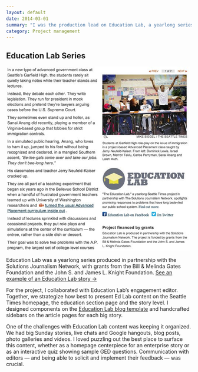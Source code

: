 ```yaml
---
layout: default
date: 2014-03-01
summary: "I was the production lead on Education Lab, a yearlong series produced in partnership with the Solutions Journalism Network, with grants from the Bill & Melinda Gates Foundation and the John S. and James L. Knight Foundation."
category: Project management
---
```


##  Education Lab Series

<img src="/assets/img/20140301-edlab.jpg" alt="A screenshot of a story and sidebar with photos and links"/>


Education Lab was a yearlong series produced in partnership with the Solutions Journalism Network, with grants from the Bill & Melinda Gates Foundation and the John S. and James L. Knight Foundation. [See an example of an Education Lab story →](http://seattletimes.com/html/education/2023026649_edlabadvancedplacementxml.html)

For the project, I collaborated with Education Lab’s engagement editor. Together, we strategize how best to present Ed Lab content on the Seattle Times homepage, the education section page and the story level. I designed components on the [Education Lab blog template](http://blogs.seattletimes.com/educationlab/?from=stnv2) and handcrafted sidebars on the article pages for each big story.

One of the challenges with Education Lab content was keeping it organized. We had big Sunday stories, live chats and Google hangouts, blog posts, photo galleries and videos. I loved puzzling out the best place to surface this content, whether as a homepage centerpiece for an enterprise story or as an interactive quiz showing sample GED questions. Communication with editors — and being able to solicit and implement their feedback — was crucial.

